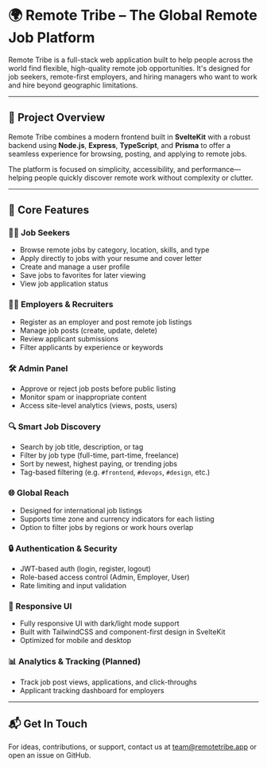 # 🌍 Remote Tribe – The Global Remote Job Platform

Remote Tribe is a full-stack web application built to help people across the world find flexible, high-quality remote job opportunities. It's designed for job seekers, remote-first employers, and hiring managers who want to work and hire beyond geographic limitations.

---

## 🚀 Project Overview

Remote Tribe combines a modern frontend built in **SvelteKit** with a robust backend using **Node.js**, **Express**, **TypeScript**, and **Prisma** to offer a seamless experience for browsing, posting, and applying to remote jobs.

The platform is focused on simplicity, accessibility, and performance—helping people quickly discover remote work without complexity or clutter.

---

## 🔑 Core Features

### 🧑‍💼 Job Seekers

* Browse remote jobs by category, location, skills, and type
* Apply directly to jobs with your resume and cover letter
* Create and manage a user profile
* Save jobs to favorites for later viewing
* View job application status

### 🧑‍💻 Employers & Recruiters

* Register as an employer and post remote job listings
* Manage job posts (create, update, delete)
* Review applicant submissions
* Filter applicants by experience or keywords

### 🛠️ Admin Panel

* Approve or reject job posts before public listing
* Monitor spam or inappropriate content
* Access site-level analytics (views, posts, users)

### 🔍 Smart Job Discovery

* Search by job title, description, or tag
* Filter by job type (full-time, part-time, freelance)
* Sort by newest, highest paying, or trending jobs
* Tag-based filtering (e.g. `#frontend`, `#devops`, `#design`, etc.)

### 🌐 Global Reach

* Designed for international job listings
* Supports time zone and currency indicators for each listing
* Option to filter jobs by regions or work hours overlap

### 🔒 Authentication & Security

* JWT-based auth (login, register, logout)
* Role-based access control (Admin, Employer, User)
* Rate limiting and input validation

### 📱 Responsive UI

* Fully responsive UI with dark/light mode support
* Built with TailwindCSS and component-first design in SvelteKit
* Optimized for mobile and desktop

### 📊 Analytics & Tracking (Planned)

* Track job post views, applications, and click-throughs
* Applicant tracking dashboard for employers


---

## 📬 Get In Touch

For ideas, contributions, or support, contact us at [team@remotetribe.app](mailto:team@remotetribe.app) or open an issue on GitHub.
